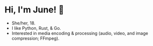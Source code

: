 # Hi, I'm June! 🦭

- She/her, 18.
- I like Python, Rust, & Go.
- Interested in media encoding & processing (audio, video, and image compression; FFmpeg).
